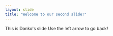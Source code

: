 ```yaml
---
layout: slide
title: "Welcome to our second slide!"
---
```

This is Danko's slide
Use the left arrow to go back!